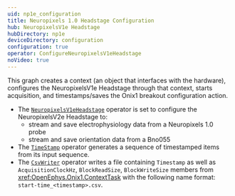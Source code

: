 ```yaml
---
uid: np1e_configuration
title: Neuropixels 1.0 Headstage Configuration
hub: NeuropixelsV1e Headstage
hubDirectory: np1e
deviceDirectory: configuration
configuration: true
operator: ConfigureNeuropixelsV1eHeadstage
noVideo: true
---
```


This graph creates a context (an object that interfaces with the hardware), configures the NeuropixelsV1e Headstage through that context, starts acquisition, and timestamps/saves the Onix1 breakout configuration action.

- The [`NeuropixelsV1eHeadstage`](xref:OpenEphys.Onix1.ConfigureNeuropixelsV1eHeadstage) operator is set to configure the NeuropixelsV2e Headstage to:
    - stream and save electrophysiology data from a Neuropixels 1.0 probe
    - stream and save orientation data from a Bno055
- The [`TimeStamp`](https://bonsai-rx.org/docs/api/Bonsai.Reactive.Timestamp.html) operator generates a sequence of timestamped items from its input sequence.
- The [`CsvWriter`](https://bonsai-rx.org/docs/api/Bonsai.IO.CsvWriter.html) operator writes a file containing `Timestamp` as well as `AcquisitionClockHz`, `BlockReadSize`, `BlockWriteSize` members from <xref:OpenEphys.Onix1.ContextTask> with the following name format: `start-time_<timestamp>.csv`. 


<!-- - The above bullet point is accomplished by changing the following properties from their default values:  
    - The `NeuropixelsV2eHeadstage`'s `AnalogIO Direction0` property is set to `Output`.
    - The `NeuropixelsV2eHeadstage`'s `MemoryMonitor Enable` property is set to `True`. -->